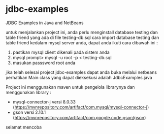 # jdbc-examples
JDBC Examples in Java and NetBeans

untuk menjalankan project ini, anda perlu menginstall database testing dan table friend yang ada di file testing-db.sql
cara import database testing dan table friend kedalam mysql server anda, dapat anda ikuti cara dibawah ini :
1. pastikan mysql client dikenali pada sistem anda
2. mysql prompt> mysql -u root -p < testing-db.sql
3. masukan passsword root anda

jika telah selesai project jdbc-examples dapat anda buka melalui netbeans
perhatikan Main class yang dapat dieksekusi adalah JdbcExamples.java

Project ini menggunakan maven untuk pengelola librarynya dan menggunakan library :
  - mysql-connector-j versi 8.0.33 (https://mvnrepository.com/artifact/com.mysql/mysql-connector-j)
  - gson versi 2.10.1 (https://mvnrepository.com/artifact/com.google.code.gson/gson)


selamat mencoba
